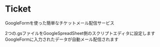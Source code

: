 # Ticket
GoogleFormを使った簡単なチケットメール配信サービス

2つの.gsファイルをGoogleSpreadSheet側のスクリプトエディタに設定します
GoogleFormに入力されたデータが自動メール配信されます
